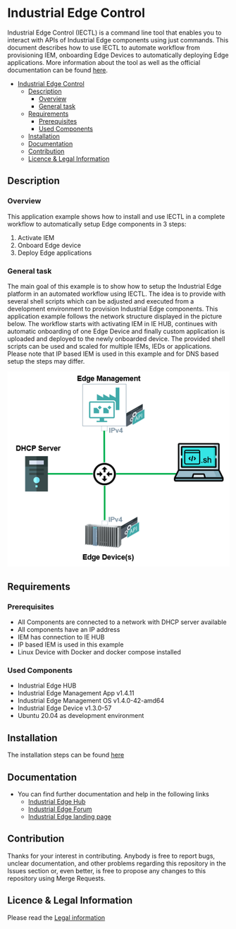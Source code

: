# Industrial Edge Control

Industrial Edge Control (IECTL) is a command line tool that enables you to interact with APIs of Industrial Edge components using just commands. This document describes how to use IECTL to automate workflow from provisioning IEM, onboarding Edge Devices to automatically deploying Edge applications. More information about the tool as well as the official documentation can be found [here](https://industrial-edge.io/developer/platform/references/iectl/index.html).

- [Industrial Edge Control](#industrial-edge-control)
  - [Description](#description)
    - [Overview](#overview)
    - [General task](#general-task)
  - [Requirements](#requirements)
    - [Prerequisites](#prerequisites)
    - [Used Components](#used-components)
  - [Installation](#installation)
  - [Documentation](#documentation)
  - [Contribution](#contribution)
  - [Licence & Legal Information](#licence--legal-information)

## Description

### Overview

This application example shows how to install and use IECTL in a complete workflow to automatically setup Edge components in 3 steps:

  1. Activate IEM
  2. Onboard Edge device
  3. Deploy Edge applications

### General task
The main goal of this example is to show how to setup the Industrial Edge platform in an automated workflow using IECTL. The idea is to provide with several shell scripts which can be adjusted and executed from a development environment to provision Industrial Edge components. This application example follows the network structure displayed in the picture below. The workflow starts with activating IEM in IE HUB, continues with automatic onboarding of one Edge Device and finally custom application is uploaded and deployed to the newly onboarded device. The provided shell scripts can be used and scaled for multiple IEMs, IEDs or applications. Please note that IP based IEM is used in this example and for DNS based setup the steps may differ.

<img src="./docs/graphics/network-setup.PNG"/>

## Requirements

### Prerequisites

- All Components are connected to a network with DHCP server available
- All components have an IP address
- IEM has connection to IE HUB
- IP based IEM is used in this example
- Linux Device with Docker and docker compose installed

### Used Components

- Industrial Edge HUB
- Industrial Edge Management App v1.4.11
- Industrial Edge Management OS v1.4.0-42-amd64
- Industrial Edge Device v1.3.0-57
- Ubuntu 20.04 as development environment

## Installation

The installation steps can be found [here](docs/installation.md)

## Documentation

- You can find further documentation and help in the following links
  - [Industrial Edge Hub](https://iehub.eu1.edge.siemens.cloud/#/documentation)
  - [Industrial Edge Forum](https://www.siemens.com/industrial-edge-forum)
  - [Industrial Edge landing page](https://new.siemens.com/global/en/products/automation/topic-areas/industrial-edge/simatic-edge.html)
  
## Contribution

Thanks for your interest in contributing. Anybody is free to report bugs, unclear documentation, and other problems regarding this repository in the Issues section or, even better, is free to propose any changes to this repository using Merge Requests.

## Licence & Legal Information

Please read the [Legal information](LICENSE.txt)